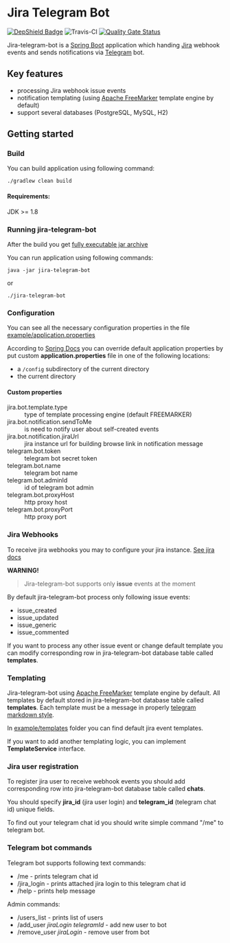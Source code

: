 # Jira Telegram Bot

[![DepShield Badge](https://depshield.sonatype.org/badges/MikeSafonov/jira-telegram-bot/depshield.svg)](https://depshield.github.io)
![Travis-CI](https://travis-ci.com/MikeSafonov/jira-telegram-bot.svg?branch=master)
[![Quality Gate Status](https://sonarcloud.io/api/project_badges/measure?project=MikeSafonov_jira-telegram-bot&metric=alert_status)](https://sonarcloud.io/dashboard?id=MikeSafonov_jira-telegram-bot)

Jira-telegram-bot is a [Spring Boot](https://github.com/spring-projects/spring-boot) application which handing 
[Jira](https://www.atlassian.com/software/jira) webhook events and sends notifications via 
[Telegram](https://telegram.org) bot.

## Key features

- processing Jira webhook issue events
- notification templating (using [Apache FreeMarker](https://freemarker.apache.org) template engine by default)
- support several databases (PostgreSQL, MySQL, H2)


## Getting started 

### Build

You can build application using following command:

    ./gradlew clean build
    
#### Requirements:

JDK >= 1.8

### Running jira-telegram-bot

After the build you get [fully executable jar archive](https://docs.spring.io/spring-boot/docs/current/gradle-plugin/reference/html/#packaging-executable-configuring-launch-script)
 
You can run application using following commands:

    java -jar jira-telegram-bot
or

    ./jira-telegram-bot

### Configuration

You can see all the necessary configuration properties in the file [example/application.properties](examples/application.properties)

According to [Spring Docs](https://docs.spring.io/spring-boot/docs/current/reference/html/boot-features-external-config.html#boot-features-external-config-application-property-files)
you can override default application properties by put custom **application.properties** file in one of the following
locations:

- a `/config` subdirectory of the current directory
- the current directory

#### Custom properties

<dl>
  <dt>jira.bot.template.type</dt>
  <dd>type of template processing engine (default FREEMARKER)</dd>
  
  <dt>jira.bot.notification.sendToMe</dt>
  <dd>is need to notify user about self-created events</dd>
    
  <dt>jira.bot.notification.jiraUrl</dt>
  <dd>jira instance url for building browse link in notification message</dd>
  
  <dt>telegram.bot.token</dt>
  <dd>telegram bot secret token</dd>
  
  <dt>telegram.bot.name</dt>
  <dd>telegram bot name</dd>
  
  <dt>telegram.bot.adminId</dt>
  <dd>id of telegram bot admin</dd>
  
  <dt>telegram.bot.proxyHost</dt>
  <dd>http proxy host</dd>

  <dt>telegram.bot.proxyPort</dt>
  <dd>http proxy port</dd>
</dl>


### Jira Webhooks

To receive jira webhooks you may to configure your jira instance. [See jira docs](https://developer.atlassian.com/server/jira/platform/webhooks/)

**WARNING!** 
> Jira-telegram-bot supports only **issue** events at the moment

By default jira-telegram-bot process only following issue events:

- issue_created
- issue_updated
- issue_generic
- issue_commented

If you want to process any other issue event or change default template you can modify corresponding row in jira-telegram-bot
database table called **templates**.

### Templating

Jira-telegram-bot using [Apache FreeMarker](https://freemarker.apache.org) template engine by default. All templates by default
stored in jira-telegram-bot database table called **templates**.
Each template must be a message in properly [telegram markdown style](https://core.telegram.org/bots/api#markdown-style).

In [example/templates](examples/templates) folder you can find default jira event templates.

If you want to add another templating logic, you can implement **TemplateService** interface.

### Jira user registration

To register jira user to receive webhook events you should add corresponding row into jira-telegram-bot database table called **chats**.

You should specify **jira_id** (jira user login) and **telegram_id** (telegram chat id) unique fields.

To find out your telegram chat id you should write simple command "/me" to telegram bot.

### Telegram bot commands

Telegram bot supports following text commands:

- /me - prints telegram chat id
- /jira_login - prints attached jira login to this telegram chat id 
- /help - prints help message

Admin commands:

- /users_list - prints list of users
- /add_user *jiraLogin* *telegramId* -  add new user to bot
- /remove_user *jiraLogin* - remove user from bot
